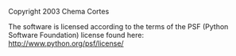 Copyright 2003 Chema Cortes

The software is licensed according to the terms of the PSF (Python Software Foundation) license found here: http://www.python.org/psf/license/